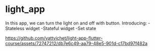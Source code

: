 # light_app
In this app, we can turn the light on and off with button.
Introducing: 
      -Stateless widget
      -Stateful widget
      -Set state

https://github.com/vattvichet/light-app-flutter-course/assets/72747212/db7e6c49-aa79-48e5-901d-c17bd97f482a

